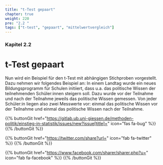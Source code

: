 ```yaml
---
title: "t-Test gepaart"
chapter: true
weight: 220
pre: "2.2 "
tags: ["t-test", "gepaart", "mittelwertvergleich"]
---
```


### Kapitel 2.2

# t-Test gepaart

Nun wird ein Beispiel für den t-Test mit abhängigen Stichproben vorgestellt. Dazu nehmen wir folgendes Beispiel an: In einem Landtag wurde ein neues Bildungsprogramm für Schulen initiiert, dass u.a. das politische Wissen der teilnehmenden Schüler:innen steigern soll. Dazu wurde vor der Teilnahme und nach der Teilnahme jeweils das politische Wissen gemessen. Von jeder Schüler:in liegen also zwei Messwerte vor: einmal das politische Wissen vor der Teilnahme und einmal das politische Wissen nach der Teilnahme.

{{% buttonGit href="https://gitlab.ub.uni-giessen.de/methoden-politik/einstieg-in-statistik/issues/new?issue[title]=" icon="fas fa-bug" %}} {{% /buttonGit %}} 

{{% buttonGit href="https://twitter.com/share?url=" icon="fab fa-twitter" %}} {{% /buttonGit %}}

{{% buttonGit href="https://www.facebook.com/sharer/sharer.php?u=" icon="fab fa-facebook" %}} {{% /buttonGit %}}